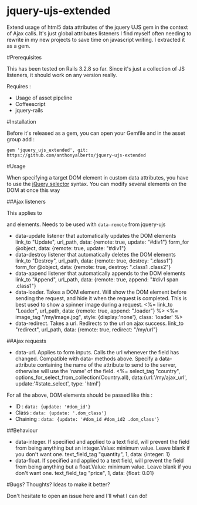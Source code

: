 jquery-ujs-extended
===================

Extend usage of html5 data attributes of the jquery UJS gem in the context of Ajax calls. 
It's just global attributes listeners I find myself often needing to rewrite in my new projects to save time on javascript writing. I extracted it as a gem.

#Prerequisites

This has been tested on Rails 3.2.8 so far. Since it's just a collection of JS listeners, it should work on any version really.

Requires :
- Usage of asset pipeline
- Coffeescript
- jquery-rails

#Installation

Before it's released as a gem, you can open your Gemfile and in the asset group add :

    gem 'jquery_ujs_extended', git: https://github.com/anthonyalberto/jquery-ujs-extended

#Usage

When specifying a target DOM element in custom data attributes, you have to use the [jQuery selector](http://api.jquery.com/category/selectors/) syntax. You can modify several elements on the DOM at once this way

##Ajax listeners

This applies to <form> and <a> elements. Needs to be used with `data-remote` from jquery-ujs

* data-update listener that automatically updates the DOM elements
       link_to "Update", url_path, data: {remote: true, update: "#div1"}
       form_for @object, data: {remote: true, update: "#div1"}
* data-destroy listener that automatically deletes the DOM elements
       link_to "Destroy", url_path, data: {remote: true, destroy: ".class1"}
       form_for @object, data: {remote: true, destroy: ".class1 .class2"}
* data-append listener that automatically appends to the DOM elements
       link_to "Append", url_path, data: {remote: true, append: "#div1 span .class1"}
* data-loader. Takes a DOM element. Will show the DOM element before sending the request, and hide it when the request is completed. This is best used to show a spinner image during a request.
       <%= link_to "Loader", url_path, data: {remote: true, append: ".loader"} %>
       <%= image_tag "/my/image.jpg", style: {display:'none'}, class: 'loader' %>
* data-redirect. Takes a url. Redirects to the url on ajax success.
       link_to "redirect", url_path, data: {remote: true, redirect: "/my/url"}

##Ajax requests

* data-url. Applies to form inputs. Calls the url whenever the field has changed. 
Compatible with data- methods above. Specify a data-attribute containing the name of the attribute to send to the server, otherwise will use the 'name' of the field.
       <%= select_tag "country", options_for_select_from_collection(Country.all), data:{url:'/my/ajax_url', update:'#state_select', type: 'html'}

For all the above, DOM elements should be passed like this :
* ID : `data: {update: '#dom_id'}`
* Class : `data: {update: '.dom_class'}`
* Chaining : `data: {update: '#dom_id #dom_id2 .dom_class'}`

##Behaviour

* data-integer. If specified and applied to a text field, will prevent the field from being anything but an integer.Value: minimum value. Leave blank if you don't want one.
    text_field_tag "quantity", 1, data: {integer: 1}
* data-float. If specified and applied to a text field, will prevent the field from being anything but a float.Value: minimum value. Leave blank if you don't want one.
    text_field_tag "price", 1, data: {float: 0.01}


#Bugs? Thoughts? Ideas to make it better?

Don't hesitate to open an issue here and I'll what I can do!
